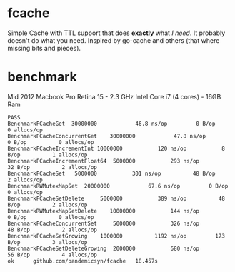 fcache
======

Simple Cache with TTL support that does **exactly** what *I need*. It probably doesn't do what you need.
Inspired by go-cache and others (that where missing bits and pieces).

benchmark
=========

Mid 2012 Macbook Pro Retina 15 - 2.3 GHz Intel Core i7 (4 cores) - 16GB Ram

```
PASS
BenchmarkFCacheGet  30000000            46.8 ns/op         0 B/op          0 allocs/op
BenchmarkFCacheConcurrentGet    30000000            47.8 ns/op         0 B/op          0 allocs/op
BenchmarkFCacheIncrementInt 10000000           120 ns/op           8 B/op          1 allocs/op
BenchmarkFCacheIncrementFloat64  5000000           293 ns/op          32 B/op          2 allocs/op
BenchmarkFCacheSet   5000000           301 ns/op          48 B/op          2 allocs/op
BenchmarkRWMutexMapSet  20000000            67.6 ns/op         0 B/op          0 allocs/op
BenchmarkFCacheSetDelete     5000000           389 ns/op          48 B/op          2 allocs/op
BenchmarkRWMutexMapSetDelete    10000000           144 ns/op           0 B/op          0 allocs/op
BenchmarkFCacheConcurrentSet     5000000           326 ns/op          48 B/op          2 allocs/op
BenchmarkFCacheSetGrowing    1000000          1192 ns/op         173 B/op          3 allocs/op
BenchmarkFCacheSetDeleteGrowing  2000000           680 ns/op          56 B/op          4 allocs/op
ok      github.com/pandemicsyn/fcache   18.457s
```

